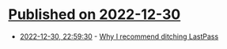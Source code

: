 # [Published on 2022-12-30](index.md)

* [2022-12-30, 22:59:30](https://lobste.rs/s/w37ie2/why_i_recommend_ditching_lastpass) - [Why I recommend ditching LastPass](https://infosec.exchange/@epixoip/109585049354200263)
